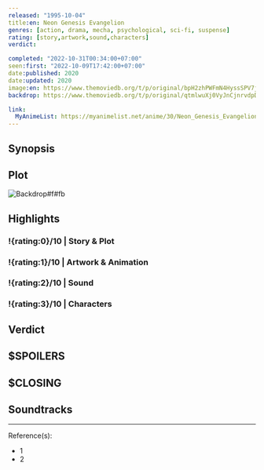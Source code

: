 ```yaml
---
released: "1995-10-04"
title:en: Neon Genesis Evangelion
genres: [action, drama, mecha, psychological, sci-fi, suspense]
rating: [story,artwork,sound,characters]
verdict:

completed: "2022-10-31T00:34:00+07:00"
seen:first: "2022-10-09T17:42:00+07:00"
date:published: 2020
date:updated: 2020
image:en: https://www.themoviedb.org/t/p/original/bpH2zhPWFmN4HyssSPV7ji7Pj6A.jpg
backdrop: https://www.themoviedb.org/t/p/original/qtmlwuXj0VyJnCjnrvdpDjo15vI.jpg

link:
  MyAnimeList: https://myanimelist.net/anime/30/Neon_Genesis_Evangelion
---
```



## Synopsis

## Plot

![Backdrop#f#fb](https://www.themoviedb.org/t/p/original/qtmlwuXj0VyJnCjnrvdpDjo15vI.jpg "Source: TMDB")

## Highlights

### !{rating:0}/10 | Story & Plot

### !{rating:1}/10 | Artwork & Animation

### !{rating:2}/10 | Sound

### !{rating:3}/10 | Characters

## Verdict

## $SPOILERS

## $CLOSING

## Soundtracks

***
Reference(s):

- 1
- 2
